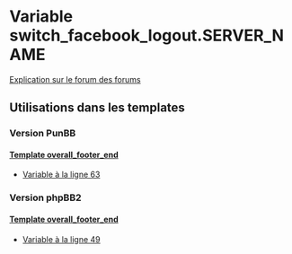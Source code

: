 # Variable switch_facebook_logout.SERVER_NAME
[Explication sur le forum des forums](http://forum.forumactif.com/t294113-listing-des-variables#switch_facebook_logout.SERVER_NAME)
## Utilisations dans les templates
### Version PunBB
#### [Template overall_footer_end](punbb/overall_footer_end.md)
* [Variable à la ligne 63](../punbb/overall_footer_end.tpl#L63)
### Version phpBB2
#### [Template overall_footer_end](subsilver/overall_footer_end.md)
* [Variable à la ligne 49](../subsilver/overall_footer_end.tpl#L49)